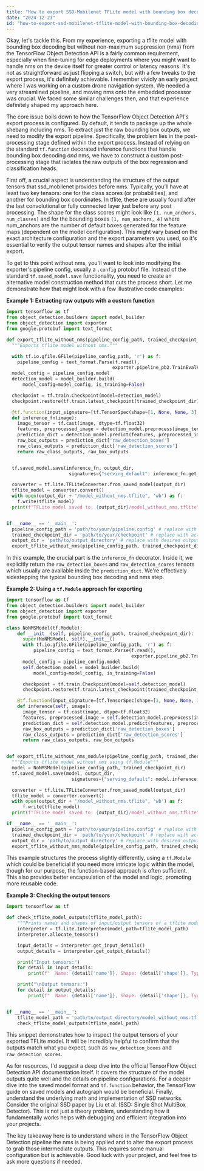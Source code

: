 ```yaml
---
title: "How to export SSD-Mobilenet TFLite model with bounding box decoding but without NMS using TensorFlow Object Detection API?"
date: "2024-12-23"
id: "how-to-export-ssd-mobilenet-tflite-model-with-bounding-box-decoding-but-without-nms-using-tensorflow-object-detection-api"
---
```


Okay, let's tackle this. From my experience, exporting a tflite model with bounding box decoding but without non-maximum suppression (nms) from the TensorFlow Object Detection API is a fairly common requirement, especially when fine-tuning for edge deployments where you might want to handle nms on the device itself for greater control or latency reasons. It's not as straightforward as just flipping a switch, but with a few tweaks to the export process, it's definitely achievable. I remember vividly an early project where I was working on a custom drone navigation system. We needed a very streamlined pipeline, and moving nms onto the embedded processor was crucial. We faced some similar challenges then, and that experience definitely shaped my approach here.

The core issue boils down to how the TensorFlow Object Detection API's export process is configured. By default, it tends to package up the whole shebang including nms. To extract just the raw bounding box outputs, we need to modify the export pipeline. Specifically, the problem lies in the post-processing stage defined within the export process. Instead of relying on the standard `tf.function` decorated inference functions that handle bounding box decoding *and* nms, we have to construct a custom post-processing stage that isolates the raw outputs of the box regression and classification heads.

First off, a crucial aspect is understanding the structure of the output tensors that ssd_mobilenet provides before nms. Typically, you’ll have at least two key tensors: one for the class scores (or probabilities), and another for bounding box coordinates. In tflite, these are usually found after the last convolutional or fully connected layer just before any post processing. The shape for the class scores might look like `[1, num_anchors, num_classes]` and for the bounding boxes `[1, num_anchors, 4]` where num_anchors are the number of default boxes generated for the feature maps (dependent on the model configuration). This might vary based on the exact architecture configuration and the export parameters you used, so it's essential to verify the output tensor names and shapes after the initial export.

To get to this point without nms, you'll want to look into modifying the exporter's pipeline config, usually a `.config` protobuf file. Instead of the standard `tf.saved_model.save` functionality, you need to create an alternative model construction method that cuts the process short. Let me demonstrate how that might look with a few illustrative code examples:

**Example 1: Extracting raw outputs with a custom function**

```python
import tensorflow as tf
from object_detection.builders import model_builder
from object_detection import exporter
from google.protobuf import text_format

def export_tflite_without_nms(pipeline_config_path, trained_checkpoint_dir, output_dir):
  """Exports tflite model without nms."""

  with tf.io.gfile.GFile(pipeline_config_path, 'r') as f:
    pipeline_config = text_format.Parse(f.read(),
                                       exporter.pipeline_pb2.TrainEvalPipelineConfig())
  model_config = pipeline_config.model
  detection_model = model_builder.build(
      model_config=model_config, is_training=False)

  checkpoint = tf.train.Checkpoint(model=detection_model)
  checkpoint.restore(tf.train.latest_checkpoint(trained_checkpoint_dir)).expect_partial()

  @tf.function(input_signature=[tf.TensorSpec(shape=[1, None, None, 3], dtype=tf.float32)])
  def inference_fn(image):
    image_tensor = tf.cast(image, dtype=tf.float32)
    features, preprocessed_image = detection_model.preprocess(image_tensor)
    prediction_dict = detection_model.predict(features, preprocessed_image)
    raw_box_outputs = prediction_dict['raw_detection_boxes']
    raw_class_outputs = prediction_dict['raw_detection_scores']
    return raw_class_outputs, raw_box_outputs


  tf.saved_model.save(inference_fn, output_dir,
                       signatures={"serving_default": inference_fn.get_concrete_function()})

  converter = tf.lite.TFLiteConverter.from_saved_model(output_dir)
  tflite_model = converter.convert()
  with open(output_dir + "/model_without_nms.tflite", 'wb') as f:
    f.write(tflite_model)
  print(f"TFLite model saved to: {output_dir}/model_without_nms.tflite")


if __name__ == '__main__':
  pipeline_config_path = 'path/to/your/pipeline.config' # replace with actual config
  trained_checkpoint_dir = 'path/to/your/checkpoint' # replace with actual checkpoint dir
  output_dir = 'path/to/output_directory' # replace with desired output
  export_tflite_without_nms(pipeline_config_path, trained_checkpoint_dir, output_dir)

```

In this example, the crucial part is the `inference_fn` decorator. Inside it, we explicitly return the `raw_detection_boxes` and `raw_detection_scores` tensors which usually are available inside the `prediction_dict`. We're effectively sidestepping the typical bounding box decoding and nms step.

**Example 2: Using a `tf.Module` approach for exporting**

```python
import tensorflow as tf
from object_detection.builders import model_builder
from object_detection import exporter
from google.protobuf import text_format

class NoNMSModel(tf.Module):
    def __init__(self, pipeline_config_path, trained_checkpoint_dir):
      super(NoNMSModel, self).__init__()
      with tf.io.gfile.GFile(pipeline_config_path, 'r') as f:
          pipeline_config = text_format.Parse(f.read(),
                                              exporter.pipeline_pb2.TrainEvalPipelineConfig())
      model_config = pipeline_config.model
      self.detection_model = model_builder.build(
          model_config=model_config, is_training=False)

      checkpoint = tf.train.Checkpoint(model=self.detection_model)
      checkpoint.restore(tf.train.latest_checkpoint(trained_checkpoint_dir)).expect_partial()

    @tf.function(input_signature=[tf.TensorSpec(shape=[1, None, None, 3], dtype=tf.float32)])
    def inference(self, image):
      image_tensor = tf.cast(image, dtype=tf.float32)
      features, preprocessed_image = self.detection_model.preprocess(image_tensor)
      prediction_dict = self.detection_model.predict(features, preprocessed_image)
      raw_box_outputs = prediction_dict['raw_detection_boxes']
      raw_class_outputs = prediction_dict['raw_detection_scores']
      return raw_class_outputs, raw_box_outputs


def export_tflite_without_nms_module(pipeline_config_path, trained_checkpoint_dir, output_dir):
  """Exports tflite model without nms using tf.Module"""
  model = NoNMSModel(pipeline_config_path, trained_checkpoint_dir)
  tf.saved_model.save(model, output_dir,
                        signatures={"serving_default": model.inference.get_concrete_function()})

  converter = tf.lite.TFLiteConverter.from_saved_model(output_dir)
  tflite_model = converter.convert()
  with open(output_dir + "/model_without_nms.tflite", 'wb') as f:
      f.write(tflite_model)
  print(f"TFLite model saved to: {output_dir}/model_without_nms.tflite")

if __name__ == '__main__':
  pipeline_config_path = 'path/to/your/pipeline.config' # replace with actual config
  trained_checkpoint_dir = 'path/to/your/checkpoint' # replace with actual checkpoint dir
  output_dir = 'path/to/output_directory' # replace with desired output
  export_tflite_without_nms_module(pipeline_config_path, trained_checkpoint_dir, output_dir)
```

This example structures the process slightly differently, using a `tf.Module` which could be beneficial if you need more intricate logic within the model, though for our purpose, the function-based approach is often sufficient. This also provides better encapsulation of the model and logic, promoting more reusable code.

**Example 3: Checking the output tensors**

```python
import tensorflow as tf

def check_tflite_model_outputs(tflite_model_path):
    """Prints names and shapes of input/output tensors of a tflite model"""
    interpreter = tf.lite.Interpreter(model_path=tflite_model_path)
    interpreter.allocate_tensors()

    input_details = interpreter.get_input_details()
    output_details = interpreter.get_output_details()

    print("Input tensors:")
    for detail in input_details:
        print(f"  Name: {detail['name']}, Shape: {detail['shape']}, Type: {detail['dtype']}")

    print("\nOutput tensors:")
    for detail in output_details:
        print(f"  Name: {detail['name']}, Shape: {detail['shape']}, Type: {detail['dtype']}")


if __name__ == '__main__':
    tflite_model_path = 'path/to/output_directory/model_without_nms.tflite'  #Replace with the actual path
    check_tflite_model_outputs(tflite_model_path)
```

This snippet demonstrates how to inspect the output tensors of your exported TFLite model. It will be incredibly helpful to confirm that the outputs match what you expect, such as `raw_detection_boxes` and `raw_detection_scores`.

As for resources, I'd suggest a deep dive into the official TensorFlow Object Detection API documentation itself. It covers the structure of the model outputs quite well and the details on pipeline configurations. For a deeper dive into the saved model format and `tf.function` behavior, the TensorFlow guide on saved models and autograph would be beneficial. Finally, understand the underlying math and implementation of SSD networks. Consider the original SSD paper by Liu et al. (SSD: Single Shot MultiBox Detector). This is not just a theory problem, understanding how it fundamentally works helps with debugging and efficient integration into your projects.

The key takeaway here is to understand where in the TensorFlow Object Detection pipeline the nms is being applied and to alter the export process to grab those intermediate outputs. This requires some manual configuration but is achievable. Good luck with your project, and feel free to ask more questions if needed.
